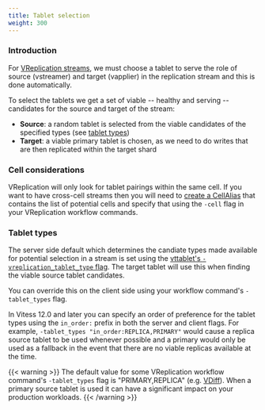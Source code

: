 ```yaml
---
title: Tablet selection
weight: 300
---
```


### Introduction

For [VReplication streams](../../../concepts/vstream/), we must choose a tablet to serve the role of source (vstreamer) and target (vapplier) in the replication stream and this is done automatically.

To select the tablets we get a set of viable -- healthy and serving -- candidates for the source and target of the stream:
  * **Source**: a random tablet is selected from the viable candidates of the specified types (see [tablet types](./#tablet-types))
  * **Target**: a viable primary tablet is chosen, as we need to do writes that are then replicated within the target shard

### Cell considerations

VReplication will only look for tablet pairings within the same cell. If you want to have cross-cell streams then you will need to [create a CellAlias](https://vitess.io/docs/reference/programs/vtctl/cell-aliases/) that contains the list of potential cells and specify that using the `-cell` flag in your VReplication workflow commands.

### Tablet types

The server side default which determines the candiate types made available for potential selection in a stream is set using the [vttablet's `-vreplication_tablet_type` flag](../flags/#vreplication_retry_delay). The target tablet will use this when finding the viable source tablet candidates.

You can override this on the client side using your workflow command's `-tablet_types` flag.

In Vitess 12.0 and later you can specify an order of preference for the tablet types using the `in_order:` prefix in both the server and client flags. For example, `-tablet_types "in_order:REPLICA,PRIMARY"` would cause a replica source tablet to be used whenever possible and a primary would only be used as a fallback in the event that there are no viable replicas available at the time.

{{< warning >}}
The default value for some VReplication workflow command's `-tablet_types` flag is "PRIMARY,REPLICA" (e.g. [VDiff](../../programs/vtctl/keyspaces/#vdiff)). When a primary source tablet is used it can have a significant impact on your production workloads.
{{< /warning >}}
